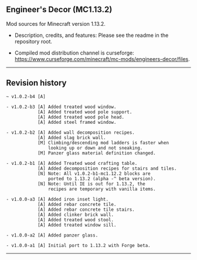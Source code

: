 
## Engineer's Decor (MC1.13.2)

Mod sources for Minecraft version 1.13.2.

- Description, credits, and features: Please see the readme in the repository root.

- Compiled mod distribution channel is curseforge: https://www.curseforge.com/minecraft/mc-mods/engineers-decor/files.

----
## Revision history

    ~ v1.0.2-b4 [A]

    - v1.0.2-b3 [A] Added treated wood window.
                [A] Added treated wood pole support.
                [A] Added treated wood pole head.
                [A] Added steel framed window.

    - v1.0.2-b2 [A] Added wall decomposition recipes.
                [A] Added slag brick wall.
                [M] Climbing/descending mod ladders is faster when
                    looking up or down and not sneaking.
                [M] Panzer glass material definition changed.

    - v1.0.2-b1 [A] Added Treated wood crafting table.
                [A] Added decomposition recipes for stairs and tiles.
                [N] Note: All v1.0.2-b1-mc1.12.2 blocks are
                    ported to 1.13.2 (alpha -^ beta version).
                [N] Note: Until IE is out for 1.13.2, the
                    recipes are temporary with vanilla items.

    - v1.0.0-a3 [A] Added iron inset light.
                [A] Added rebar concrete tile.
                [A] Added rebar concrete tile stairs.
                [A] Added clinker brick wall.
                [A] Added treated wood stool.
                [A] Added treated window sill.

    - v1.0.0-a2 [A] Added panzer glass.

    - v1.0.0-a1 [A] Initial port to 1.13.2 with Forge beta.

----
